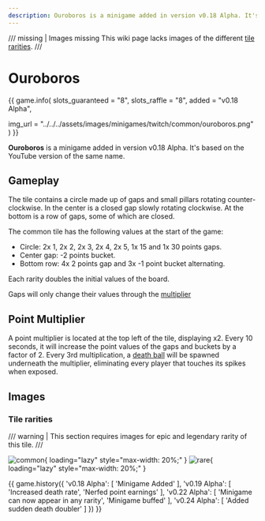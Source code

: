 ```yaml
---
description: Ouroboros is a minigame added in version v0.18 Alpha. It's based on the YouTube version of the same name.
---
```


/// missing | Images missing
This wiki page lacks images of the different [tile rarities](#tile-rarities).
///

# Ouroboros

{{ game.info(
  slots_guaranteed = "8",
  slots_raffle     = "8",
  added            = "v0.18 Alpha",
  
  img_url = "../../../assets/images/minigames/twitch/common/ouroboros.png"
) }}

**Ouroboros** is a minigame added in version v0.18 Alpha. It's based on the YouTube version of the same name.

## Gameplay

The tile contains a circle made up of gaps and small pillars rotating counter-clockwise. In the center is a closed gap slowly rotating clockwise. At the bottom is a row of gaps, some of which are closed.

The common tile has the following values at the start of the game:

- Circle: 2x 1, 2x 2, 2x 3, 2x 4, 2x 5, 1x 15 and 1x 30 points gaps.
- Center gap: -2 points bucket.
- Bottom row: 4x 2 points gap and 3x -1 point bucket alternating.

Each rarity doubles the initial values of the board.

Gaps will only change their values through the [multiplier](#point-multiplier)

## Point Multiplier

A point multiplier is located at the top left of the tile, displaying x2.
Every 10 seconds, it will increase the point values of the gaps and buckets by a factor of 2. Every 3rd multiplication, a [death ball](../../mechanics/death-ball.md) will be spawned underneath the multiplier, eliminating every player that touches its spikes when exposed.

## Images

### Tile rarities

/// warning |
This section requires images for epic and legendary rarity of this tile.
///

![common](../../assets/images/minigames/twitch/common/ouroboros.png "Common rarity version"){ loading="lazy" style="max-width: 20%;" }
![rare](../../assets/images/minigames/twitch/rare/ouroboros.png "Rare rarity verion"){ loading="lazy" style="max-width: 20%;" }
<!-- No images yet.
![epic](../../assets/images/minigames/twitch/epic/ouroboros.png){ loading="lazy" style="max-width: 20%;" }
![legendary](../../assets/images/minigames/twitch/legendary/ouroboros.png){ loading="lazy" style="max-width: 20%;" }
-->

{{ game.history({
  'v0.18 Alpha': [
    'Minigame Added'
  ],
  'v0.19 Alpha': [
    'Increased death rate',
    'Nerfed point earnings'
  ],
  'v0.22 Alpha': [
    'Minigame can now appear in any rarity',
    'Minigame buffed'
  ],
  'v0.24 Alpha': [
    'Added sudden death doubler'
  ]
}) }}